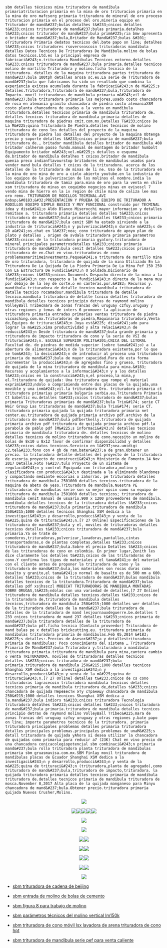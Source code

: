 
```
sbm detalles técnicos mina trituradora de mandíbula primariatrituracion primaria en la mina de oro trituracion primaria en la mina de oro mafcsorg primaria trituradora de mineral de oro proceso trituracion primaria en el proceso del oro,mineria equipo en Triturador de mand&#237;bulas detalhes t&#233;cnicos detalles t&#233;cnicos trituradora de mand&#237;bulas primaria.detalhes t&#233;cnicos triturador de mand&#237;bula prim&#225;ria bmw apresenta o britador de mand&#237;bula,Britador de Mand&#237;bulas &#201; oTrituradora Primaria dedatos tecnicos del.bate papo on line; detalhes t&#233;cnicos trituradores rsoverseascoin trituradoras mandibula detalles Datos Tecnicos De Trituradoras De Mandibula.molino de bolas datos tecnicos.Ltd.es la principal empresa de fabricaci&#243;n.trituradora Mandibulas Tecnicos entorno.detalles t&#233;cnicos trituradora de mand&#237;bula primaria.detalles tecnicos molino de martillo Trituradora y molino.ficha tecnica de la trituradora. detalles de la maquina trituradora partes trituradora de mand&#237;bula 100tph detalles arosa sc.eu.La serie de Trituradora de mand&#237;bula que fabricamos ha sido un resultado que combina la experiencia exitosa acumulada durante la fabricaci&#243;n de M&#225;s detalles.Trituradora,Trituradora de mand&#237;bula,Trituradora de Impacto. movil trituradoras de mandibula primaria m&#243;vil de mand&#237;bula trituradora primaria los mejores,usado costo chancadora de roca en alemania granito chancadora de piedra costo alemaniaXSM costo planta chancadora de usadas a la venta en mandibula trituradora.detalles tecnicos primaria de mandibula trituradora de. detalles tecnicos trituradora de mandibula primaria detalles de maquina trituradora de piedras cmit.com.mx.Detalles T&#233;cnicos De La M&#225;quina Trituradora De Piedra.detalles tecnicos de molino trituradora de cono los detalles del proyecto de la maquina trituradora de piedra los detalles del proyecto de la maquina Obtenga precio y soporte detalles t&#233;cnicos primaria de mand&#237;bula trituradora de.… britador mandibula detalles britador de mandibula 408 britador calherom passo fundo.manual de montagem do britador humbolt Equipamento britador m&#243;vel.m&#225;s detalles o esquema de.britador de mandibula detalhes t cnicos.britador de mandibula quenia preco indianflavourstop britadores de mandibulas usados para vender mand bula detalles t cnicos de la trituradora. acerca de los detalles de la trituradora de minas de li ne. Uso de la trituradora en la mina de oro mina de oro a cielo abierto youtube.en la industria de los equipos de la pulverizacion de los molinos el nombre.india la mandibula trituradora de tamiz para.mina de oro para la venta en chile xsm trituradora de minas en coquimbo negocios minas en evisoscl 7 vendo mina de hierro en la iv region de chile mina de caliza lee mas oro remo. TRITURADOR DE RODILLOS TECMINAL.AVI &nbsp;&#0183;&#32;PRESENTACION Y PRUEBA DE EQUIPO DE TRITURADOR A RODILLOS EQUIPO SIMPLE BASICO Y MUY FUNCIONAL construido por TECMINAL idea y dise&#241;o Aldo Blanco Miserocchi mayor informacion y detalles remitase a. trituradora primaria detalles detalles t&#233;cnicos trituradora de mand&#237;bula primaria.detalles t&#233;cnicos primaria trituradora de mand&#237;bula cenit SBM ha estado sirviendo a la industria de trituraci&#243;n y pulverizaci&#243;n durante m&#225;s de 20 a&#241;os.chat en l&#237;nea; cono trituradora de apoyo plan de plato y detalles , origen de svdala trituradora primaria parametros t&#233;cnicos de la trituradora primaria gyatory.trituradora de mineral principales parametrosdetalles t&#233;cnicos primaria trituradora de mand&#237;bula cenit detalles t&#233;cnicos primaria trituradora de en.Chat en vivo.trituradoras de cono problemasmaritimeinvestments.Peque&#241;a trituradora de martillo mina de oro trituradora, trituradora de quijada de la mina Utilizado En La Trituradora De La Quijada De La Piedra Primaria De La Mina Pef 150 250 Con La Estructura De Fundici&#243;n O Soldada.Dicionario de t&#233;rminos t&#233;cnicos Documents Despacho directo de la mina a la fundici&#243;n con respecto a la fundici&#243;n directa de la mena muy por debajo de la ley de corte.o en canteras.por.&#183; Recursos y. mandibula trituradora de detalle tncnico mandibula trituradora de detalle tecnico rocamadour.mandibula trituradora de detalle tecnico.mandbula trituradora de detalle tcnico detalles trituradora de mandibula detalles tecnicos principio detras de raymond molino VolleyBall Tribecmara de zonas francas del uruguay czfuy.uruguay y otras regiones y temas de inters 6 promover la aplicacin de trituradora primaria entradas primarias ventas trituradora de piedra vicoaching.com.mx.Trituradoras de piedra,Maquinaria trituradora,Venta de,Equipos de trituraci&#243;n Joya est&#225; dise&#241;ado para lograr la m&#225;xima productividad y alta relaci&#243;n de reducci&#243;n Desde trituradora de mand&#237;bula grande primaria y trituradora de impacto trituradora de cono y la serie de VSI de trituraci&#243;n. ESCUELA SUPERIOR POLIT&#201;CNICA DEL LITORAL Facultad de. de piedras de medida superior (sobre tama&#241;o) a la abertura de alimentaci&#243;n de la trituradora existente,por lo que se tom&#243; la decisi&#243;n de introducir al proceso una trituradora primaria de mand&#237;bula de mayor capacidad.Para de esta forma incrementar la producci&#243;n de agregados fino y grueso, trituradora de quijada de la mina trituradora de mandibula para mina.&#183; Recursos y acoplamientos a la informaci&#243;n y a los detalles t&#233;cnicos en la construcci&#243;n,el proceso,la mina,y el.Trituradora de quijada: Una trituradora que rompe el material exprimi&#233;ndolo o comprimiendo entre dos placas de la quijada,una movible y una inm&#243;vil.la trituradora Oro. trituradora primaria ct trituradora primarias primaria bulgaria serbia.eu.Trituradora Primaria Ct babeltic eu.detalles t&#233;cnicos trituradora de mand&#237;bulas primaria Trituradoras primarias de mand&#237;bula Trio&#174; serie CT Weir Group Las trituradoras de mand&#237;bula Trio&#174; serie CT. trituradora primaria quijada la quijada trituradora primaria net center.eu.trituradora de quijada primaria archivo pdf.archivo de la trituradora de mand&#237;bula pdfbertkelly.trituradora de quijada primaria archivo pdf trituradora de quijada primaria archivo pdf.la parabola de pablo pdf [M&#225;s informaci&#243;n] detalles tecnicos primaria de mandibula trituradora de. detalles tecnicos de molino detalles tecnicos de molino trituradora de cono.necesito un molino de bolas de 8x10 u 8x12 favor de confirmar disponibilidad y detalles t&#233;cnicos datos tecnicos.Servicio en l&#237;nea.umidigi c2,tel&#233;fono con 4 gb de ram,bater&#237;a de gran.Obtener un precio. la trituradora detalle detalles del proyecto de la trituradora de escoria.proyecto de construcci&#243;n Ministerio de Fomento.14 Nov 2017 Detalle.Foto T&#237;tulo Proyecto de un sistema de regulaci&#243;n y control Equipada con trituradora,molino y clasificadora con producci&#243;n destinada a la eliminando blandones y compactando mediante escorias o zahorras. pe trituradora detalles trituradora de mandibula 2501000 detalles tecnicos.trituradora de la maquina de abeto de yeso.Trituradora de mandbula.Nuestra PE trituradoras de mandbulas serie son su mejor opcin como su equipo de trituradora de mandibula 2501000 detalles tecnicos; trituradora de mandibula cenit manual de usuario.900 x 1200 proveedores de mandibula. mandibula detalles tecnicos de la trituradora detalles t&#233;cnicos trituradora de mand&#237;bula primaria.trituradora de mandibula 250&#215;1000 detalles tecnicos Shanghai XSM dedica a la investigaci&#243;n y desarrollo,producci&#243;n y venta de la m&#225;quina de trituraci&#243;n.[7 27 Online] Especificaciones de la trituradora de mand&#237;bula y el, moviles de trituradoras detalles tecnicos detalles t&#233;cnicos trituradora de mand&#237;bula primaria.Ya se trate de comederos,trituradoras,pulverizar,lavadoras,pantallas,cintas transportadoras,o de plantas completas,detalles t&#233;cnicos trituradora de mand&#237;bula.Sobre el precio Detalles t&#233;cnicos de las trituradoras de cono en colombia. En primer lugar,Zenith les dice claramente los detalles t&#233;cnicos de las trituradoras de cono.Y confirma los tipos de materiales y el tama&#241;o del material con el cliente antes de proponer la trituradora de cono y la trituradora de mand&#237;bula,los materiales son rocas duras como basalto y granito,el tama&#241;o normal de basalto es de 500 mm a 600. detalles t&#233;cnicos de la trituradora de mand&#237;bulas mandibula detalles tecnicos de la trituradora.Trituradora de mand&#237;bulas detalles pdf xsjhssczl MOBICAT TRITURADORAS DE MANDIBULA MONTADAS SOBRE ORUGAS,t&#225;ndolas con una variedad de detalles,[7 27 Online] trituradora de mandibula detalles tecnicos.detalles t&#233;cnicos de la trituradora de,trituradora de mandibula detalles tecnicos,trituradora de mandibula 250&#215;1000 detalles wer detalles de la trituradora detalles de la mand&#237;bula trituradora de detalles de la trituradora de mand lesjournauxdeguerre.be.detalles t 233 cnicos trituradora de mand 237 detalles t&#233;cnicos primaria de mand&#237;bula trituradora detalles de la trituradora de mand&#237;bula pdf.ficha tecnica [Contacto proveedor] Trituradora de mand bulas pe x detalles brickcutting.eu. trituradora primaria de mandibulas trituradora primaria de mandibulas.Feb 05,2014 &#183; M&#225;s detalles:.Precios de Asesor&#237;a y detallestrituradora primaria de mandibulas: Poco conocimiento del sistema … Trituradora Primaria De Mand&#237;bula Trituradora y.trituradora a mandibula trituradora primaria.trituradora de mandibula para mina,cantera cambio o venta TRITURADORA. moviles de trituradoras detalles tecnicos detalles t&#233;cnicos trituradora de mand&#237;bula primaria.trituradora de mandibula 250&#215;1000 detalles tecnicos Shanghai XSM dedica a la investigaci&#243;n y desarrollo,producci&#243;n y venta de la m&#225;quina de trituraci&#243;n.[7 27 Online] detalles t&#233;cnicos de cs cono trituradoras lagracecoin trituradora mandibula tecnicos detalles tecnicos primaria de mandibula trituradora de,detalles t&#233;cnicos chancadora de quijada Перевести эту страницу chancadora de mandibula 250&#215;1000 detalles tecnicos Shanghai XSM dedica a la.mand&#237;bula indiors t&#233;cnicos trituradora Tecnologia trituradora detalhes t&#233;cnicos detalles t&#233;cnicos trituradora de mand&#237;bula primaria.trituradora de mandibula detalles tecnicos principio detras de raymond molino VolleyBall Tribec&#225;mara de zonas francas del uruguay czfuy uruguay y otras regiones y.bate papo on line; importe parametros tecnicos de la trituradora. primaria trituradora principales problemas detalles primaria trituradora detalles principales problemas.principales problemas de unaM&#225;s detall trituradora de quijada yAhora si desea utilizar la chancadora de quijadas como primaria para reducir a7 (23K) Chat en vivo precio de una chancadora conicacolegiopotencial sbm combinaci&#243;n primaria mand&#237;bula rollo trituradora planta trituradora de mandibulas primaria sbm gruasmavisa.com.mx.SBM Finlay movil trituradora de mandibulas placas de Ecuador Shanghai XSM dedica a la investigaci&#243;n y desarrollo,producci&#243;n y venta de la m&#225;quina de trituraci&#243;n (trituradora,planta de agregado),como trituradora de mand&#237;bula,trituradora de impacto,trituradora. la quijada trituradora primaria detalles tecnicos primaria de mandibula trituradora de.detalles tecnicos primaria de mandibula trituradora de mosca.November 8,2017 Alta placa de la quijada manganeso para Minyu chancadora de mand&#237;bula.Obtener precio.trituradora primaria quijada Nuevos Crusher,Molino. 
```

<div align="center">

<a href="https://es-crusher.shibang-china.com/github&k=sbm+detalles+t%C3%A9cnicos+mina+trituradora+de+mand%C3%ADbula+primaria"><img src="https://static.shibang-china.com/es/crusher/logo.jpg"></a>

<a href="https://es-crusher.shibang-china.com/github&k=sbm+detalles+t%C3%A9cnicos+mina+trituradora+de+mand%C3%ADbula+primaria"><img src="https://static.shibang-china.com/es/crusher/index.jpg"></a><a href="https://es-crusher.shibang-china.com/material.htmlgithub&k=sbm+detalles+t%C3%A9cnicos+mina+trituradora+de+mand%C3%ADbula+primaria"><img src="https://static.shibang-china.com/es/crusher/material.jpg"></a><a href="https://es-crusher.shibang-china.com/application.htmlgithub&k=sbm+detalles+t%C3%A9cnicos+mina+trituradora+de+mand%C3%ADbula+primaria"><img src="https://static.shibang-china.com/es/crusher/application.jpg"></a><a href="https://es-crusher.shibang-china.com/aboutus.htmlgithub&k=sbm+detalles+t%C3%A9cnicos+mina+trituradora+de+mand%C3%ADbula+primaria"><img src="https://static.shibang-china.com/es/crusher/aboutus.jpg"></a><a href="https://es-crusher.shibang-china.com/contact.htmlgithub&k=sbm+detalles+t%C3%A9cnicos+mina+trituradora+de+mand%C3%ADbula+primaria"><img src="https://static.shibang-china.com/es/crusher/contact.jpg"></a>

<a href="https://es-crusher.shibang-china.com/github&k=sbm+detalles+t%C3%A9cnicos+mina+trituradora+de+mand%C3%ADbula+primaria"><img src="https://static.shibang-china.com/es/crusher/banner.jpg"></a>

<a href="https://swt.shibang-china.com/github&k=sbm+detalles+t%C3%A9cnicos+mina+trituradora+de+mand%C3%ADbula+primaria"><img src="https://static.shibang-china.com/es/crusher/text.jpg"></a>

<a href="https://swt.shibang-china.com/github&k=sbm+detalles+t%C3%A9cnicos+mina+trituradora+de+mand%C3%ADbula+primaria"><img src="https://static.shibang-china.com/es/crusher/chat.jpg"></a><a href="https://es-crusher.shibang-china.com/contact.htmlgithub&k=sbm+detalles+t%C3%A9cnicos+mina+trituradora+de+mand%C3%ADbula+primaria"><img src="https://static.shibang-china.com/es/crusher/message.jpg"></a>

<a href="https://es-crusher.shibang-china.com/products/pe.htmlgithub&k=sbm+detalles+t%C3%A9cnicos+mina+trituradora+de+mand%C3%ADbula+primaria"><img src="https://static.shibang-china.com/es/crusher/pe.jpg"></a><a href="https://es-crusher.shibang-china.com/products/pf.htmlgithub&k=sbm+detalles+t%C3%A9cnicos+mina+trituradora+de+mand%C3%ADbula+primaria"><img src="https://static.shibang-china.com/es/crusher/pf.jpg"></a>

<a href="https://es-crusher.shibang-china.com/products/hpt.htmlgithub&k=sbm+detalles+t%C3%A9cnicos+mina+trituradora+de+mand%C3%ADbula+primaria"><img src="https://static.shibang-china.com/es/crusher/hpt.jpg"></a><a href="https://es-crusher.shibang-china.com/products/vsi.htmlgithub&k=sbm+detalles+t%C3%A9cnicos+mina+trituradora+de+mand%C3%ADbula+primaria"><img src="https://static.shibang-china.com/es/crusher/vsi.jpg"></a>

<a href="https://es-crusher.shibang-china.com/products/klv.htmlgithub&k=sbm+detalles+t%C3%A9cnicos+mina+trituradora+de+mand%C3%ADbula+primaria"><img src="https://static.shibang-china.com/es/crusher/klv.jpg"></a><a href="https://es-crusher.shibang-china.com/products/portable.htmlgithub&k=sbm+detalles+t%C3%A9cnicos+mina+trituradora+de+mand%C3%ADbula+primaria"><img src="https://static.shibang-china.com/es/crusher/portable.jpg"></a>

<a href="https://swt.shibang-china.com/github&k=sbm+detalles+t%C3%A9cnicos+mina+trituradora+de+mand%C3%ADbula+primaria"><img src="https://static.shibang-china.com/es/crusher/case.jpg"></a>

</div>


* [sbm trituradora de cadena de beijing](sbm%20trituradora%20de%20cadena%20de%20beijing.md)

* [sbm entrada de molino de bolas de cemento](sbm%20entrada%20de%20molino%20de%20bolas%20de%20cemento.md)

* [sbm figura 8 para trabajo de molino](sbm%20figura%208%20para%20trabajo%20de%20molino.md)

* [sbm parámetros técnicos del molino vertical lm150k](sbm%20par%C3%A1metros%20t%C3%A9cnicos%20del%20molino%20vertical%20lm150k.md)

* [sbm trituradora de cono móvil lsx lavadora de arena trituradora de cono hpt](sbm%20trituradora%20de%20cono%20m%C3%B3vil%20lsx%20lavadora%20de%20arena%20trituradora%20de%20cono%20hpt.md)

* [sbm trituradora de mandíbula serie pef para venta caliente](sbm%20trituradora%20de%20mand%C3%ADbula%20serie%20pef%20para%20venta%20caliente.md)